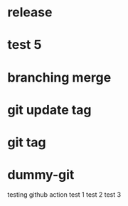# release
# test 5
# branching merge
# git update tag
# git tag
# dummy-git
testing github action
test 1
test 2
test 3
